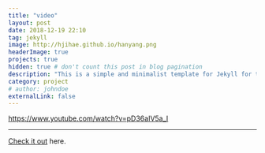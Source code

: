 ```yaml
---
title: "video"
layout: post
date: 2018-12-19 22:10
tag: jekyll
image: http://hjihae.github.io/hanyang.png
headerImage: true
projects: true
hidden: true # don't count this post in blog pagination
description: "This is a simple and minimalist template for Jekyll for those who likes to eat noodles."
category: project
# author: johndoe
externalLink: false
---
```


https://www.youtube.com/watch?v=pD36aIV5a_I

---

[Check it out](http://sergiokopplin.github.io/indigo/) here.
